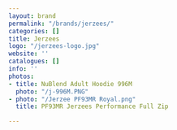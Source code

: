 ```yaml
---
layout: brand
permalink: "/brands/jerzees/"
categories: []
title: Jerzees
logo: "/jerzees-logo.jpg"
website: ''
catalogues: []
info: ''
photos:
- title: NuBlend Adult Hoodie 996M
  photo: "/j-996M.PNG"
- photo: "/Jerzee PF93MR Royal.png"
  title: PF93MR Jerzees Performance Full Zip

---
```

